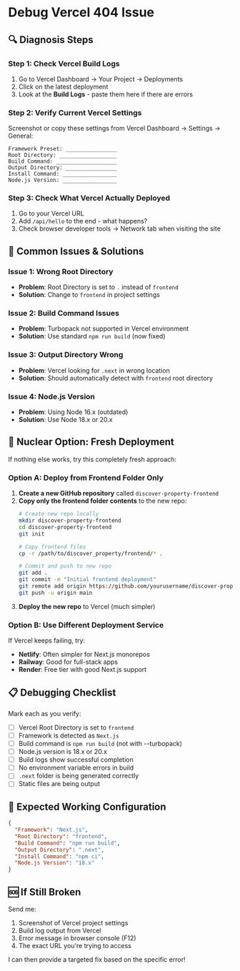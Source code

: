 # Debug Vercel 404 Issue

## 🔍 Diagnosis Steps

### Step 1: Check Vercel Build Logs
1. Go to Vercel Dashboard → Your Project → Deployments
2. Click on the latest deployment
3. Look at the **Build Logs** - paste them here if there are errors

### Step 2: Verify Current Vercel Settings
Screenshot or copy these settings from Vercel Dashboard → Settings → General:

```
Framework Preset: ________________
Root Directory: __________________
Build Command: ___________________
Output Directory: ________________
Install Command: _________________
Node.js Version: _________________
```

### Step 3: Check What Vercel Actually Deployed
1. Go to your Vercel URL
2. Add `/api/hello` to the end - what happens?
3. Check browser developer tools → Network tab when visiting the site

## 🚨 Common Issues & Solutions

### Issue 1: Wrong Root Directory
- **Problem**: Root Directory is set to `.` instead of `frontend`
- **Solution**: Change to `frontend` in project settings

### Issue 2: Build Command Issues
- **Problem**: Turbopack not supported in Vercel environment
- **Solution**: Use standard `npm run build` (now fixed)

### Issue 3: Output Directory Wrong
- **Problem**: Vercel looking for `.next` in wrong location
- **Solution**: Should automatically detect with `frontend` root directory

### Issue 4: Node.js Version
- **Problem**: Using Node 16.x (outdated)
- **Solution**: Use Node 18.x or 20.x

## 🔧 Nuclear Option: Fresh Deployment

If nothing else works, try this completely fresh approach:

### Option A: Deploy from Frontend Folder Only

1. **Create a new GitHub repository** called `discover-property-frontend`
2. **Copy only the frontend folder contents** to the new repo:
   ```bash
   # Create new repo locally
   mkdir discover-property-frontend
   cd discover-property-frontend
   git init
   
   # Copy frontend files
   cp -r /path/to/discover_property/frontend/* .
   
   # Commit and push to new repo
   git add .
   git commit -m "Initial frontend deployment"
   git remote add origin https://github.com/yourusername/discover-property-frontend.git
   git push -u origin main
   ```
3. **Deploy the new repo** to Vercel (much simpler)

### Option B: Use Different Deployment Service

If Vercel keeps failing, try:
- **Netlify**: Often simpler for Next.js monorepos
- **Railway**: Good for full-stack apps
- **Render**: Free tier with good Next.js support

## 📋 Debugging Checklist

Mark each as you verify:

- [ ] Vercel Root Directory is set to `frontend`
- [ ] Framework is detected as `Next.js`
- [ ] Build command is `npm run build` (not with --turbopack)
- [ ] Node.js version is 18.x or 20.x
- [ ] Build logs show successful completion
- [ ] No environment variable errors in build
- [ ] `.next` folder is being generated correctly
- [ ] Static files are being output

## 🎯 Expected Working Configuration

```json
{
  "Framework": "Next.js",
  "Root Directory": "frontend",
  "Build Command": "npm run build",
  "Output Directory": ".next",
  "Install Command": "npm ci",
  "Node.js Version": "18.x"
}
```

## 🆘 If Still Broken

Send me:
1. Screenshot of Vercel project settings
2. Build log output from Vercel
3. Error message in browser console (F12)
4. The exact URL you're trying to access

I can then provide a targeted fix based on the specific error!